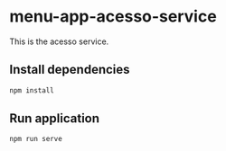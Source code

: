 # menu-app-acesso-service

This is the acesso service.

## Install dependencies

```bash
npm install
```

## Run application

```bash
npm run serve
```